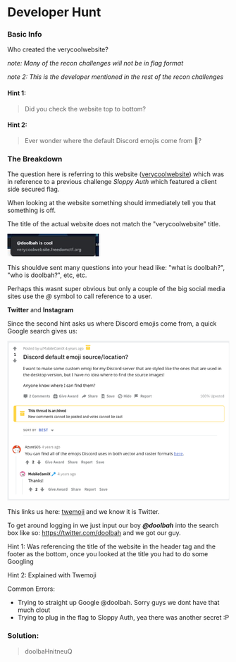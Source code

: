 # Developer Hunt

### Basic Info
Who created the verycoolwebsite?

*note: Many of the recon challenges will not be in flag format*

*note 2: This is the developer mentioned in the rest of the recon challenges*

#### Hint 1: 
 > Did you check the website top to bottom? 

#### Hint 2: 
> Ever wonder where the default Discord emojis come from 🤔?

### The Breakdown

The question here is referring to this website ([verycoolwebsite](https://verycoolwebsite.freedomctf.org/)) which was in reference to a previous challenge *Sloppy Auth* which featured a client side secured flag.

When looking at the website something should immediately tell you that something is off. 

The title of the actual website does not match the "verycoolwebsite" title.

![alt cool](../images/doolbah_is_cool.jpg)

This shouldve sent many questions into your head like: "what is doolbah?", "who is doolbah?", etc, etc.

Perhaps this wasnt super obvious but only a couple of the big social media sites use the *@* symbol to call reference to a user.  

**Twitter** and **Instagram**  

Since the second hint asks us where Discord emojis come from, a quick Google search gives us:

![alt finding_doolbah](../images/finding_doolbah.png)

This links us here: [twemoji](https://github.com/twitter/twemoji) and we know it is Twitter.

To get around logging in we just input our boy ***@doolbah*** into the search box like so: https://twitter.com/doolbah and we got our guy.

Hint 1: Was referencing the title of the website in the header tag and the footer as the bottom, once you looked at the title you had to do some Googling

Hint 2: Explained with Twemoji

Common Errors: 
* Trying to straight up Google @doolbah. Sorry guys we dont have that much clout
* Trying to plug in the flag to Sloppy Auth, yea there was another secret :P

### Solution:
> doolbaHnitneuQ
